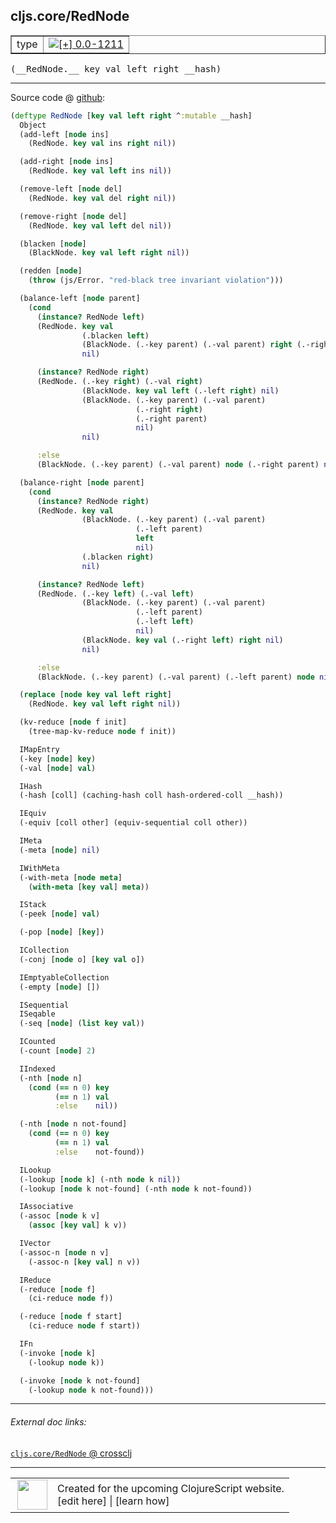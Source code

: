 ## cljs.core/RedNode



 <table border="1">
<tr>
<td>type</td>
<td><a href="https://github.com/cljsinfo/cljs-api-docs/tree/0.0-1211"><img valign="middle" alt="[+] 0.0-1211" title="Added in 0.0-1211" src="https://img.shields.io/badge/+-0.0--1211-lightgrey.svg"></a> </td>
</tr>
</table>


 <samp>
(__RedNode.__ key val left right __hash)<br>
</samp>

---







Source code @ [github](https://github.com/clojure/clojurescript/blob/r1.7.28/src/main/cljs/cljs/core.cljs#L7308-L7447):

```clj
(deftype RedNode [key val left right ^:mutable __hash]
  Object
  (add-left [node ins]
    (RedNode. key val ins right nil))

  (add-right [node ins]
    (RedNode. key val left ins nil))

  (remove-left [node del]
    (RedNode. key val del right nil))

  (remove-right [node del]
    (RedNode. key val left del nil))

  (blacken [node]
    (BlackNode. key val left right nil))

  (redden [node]
    (throw (js/Error. "red-black tree invariant violation")))

  (balance-left [node parent]
    (cond
      (instance? RedNode left)
      (RedNode. key val
                (.blacken left)
                (BlackNode. (.-key parent) (.-val parent) right (.-right parent) nil)
                nil)

      (instance? RedNode right)
      (RedNode. (.-key right) (.-val right)
                (BlackNode. key val left (.-left right) nil)
                (BlackNode. (.-key parent) (.-val parent)
                            (.-right right)
                            (.-right parent)
                            nil)
                nil)

      :else
      (BlackNode. (.-key parent) (.-val parent) node (.-right parent) nil)))

  (balance-right [node parent]
    (cond
      (instance? RedNode right)
      (RedNode. key val
                (BlackNode. (.-key parent) (.-val parent)
                            (.-left parent)
                            left
                            nil)
                (.blacken right)
                nil)

      (instance? RedNode left)
      (RedNode. (.-key left) (.-val left)
                (BlackNode. (.-key parent) (.-val parent)
                            (.-left parent)
                            (.-left left)
                            nil)
                (BlackNode. key val (.-right left) right nil)
                nil)

      :else
      (BlackNode. (.-key parent) (.-val parent) (.-left parent) node nil)))

  (replace [node key val left right]
    (RedNode. key val left right nil))

  (kv-reduce [node f init]
    (tree-map-kv-reduce node f init))

  IMapEntry
  (-key [node] key)
  (-val [node] val)

  IHash
  (-hash [coll] (caching-hash coll hash-ordered-coll __hash))

  IEquiv
  (-equiv [coll other] (equiv-sequential coll other))

  IMeta
  (-meta [node] nil)

  IWithMeta
  (-with-meta [node meta]
    (with-meta [key val] meta))

  IStack
  (-peek [node] val)

  (-pop [node] [key])

  ICollection
  (-conj [node o] [key val o])

  IEmptyableCollection
  (-empty [node] [])

  ISequential
  ISeqable
  (-seq [node] (list key val))

  ICounted
  (-count [node] 2)

  IIndexed
  (-nth [node n]
    (cond (== n 0) key
          (== n 1) val
          :else    nil))

  (-nth [node n not-found]
    (cond (== n 0) key
          (== n 1) val
          :else    not-found))

  ILookup
  (-lookup [node k] (-nth node k nil))
  (-lookup [node k not-found] (-nth node k not-found))

  IAssociative
  (-assoc [node k v]
    (assoc [key val] k v))

  IVector
  (-assoc-n [node n v]
    (-assoc-n [key val] n v))

  IReduce
  (-reduce [node f]
    (ci-reduce node f))

  (-reduce [node f start]
    (ci-reduce node f start))

  IFn
  (-invoke [node k]
    (-lookup node k))

  (-invoke [node k not-found]
    (-lookup node k not-found)))
```

<!--
Repo - tag - source tree - lines:

 <pre>
clojurescript @ r1.7.28
└── src
    └── main
        └── cljs
            └── cljs
                └── <ins>[core.cljs:7308-7447](https://github.com/clojure/clojurescript/blob/r1.7.28/src/main/cljs/cljs/core.cljs#L7308-L7447)</ins>
</pre>

-->

---



###### External doc links:

[`cljs.core/RedNode` @ crossclj](http://crossclj.info/fun/cljs.core.cljs/RedNode.html)<br>

---

 <table>
<tr><td>
<img valign="middle" align="right" width="48px" src="http://i.imgur.com/Hi20huC.png">
</td><td>
Created for the upcoming ClojureScript website.<br>
[edit here] | [learn how]
</td></tr></table>

[edit here]:https://github.com/cljsinfo/cljs-api-docs/blob/master/cljsdoc/cljs.core/RedNode.cljsdoc
[learn how]:https://github.com/cljsinfo/cljs-api-docs/wiki/cljsdoc-files

<!--

This information was too distracting to show to readers, but I'll leave it
commented here since it is helpful to:

- pretty-print the data used to generate this document
- and show how to retrieve that data



The API data for this symbol:

```clj
{:ns "cljs.core",
 :name "RedNode",
 :type "type",
 :signature ["[key val left right __hash]"],
 :source {:code "(deftype RedNode [key val left right ^:mutable __hash]\n  Object\n  (add-left [node ins]\n    (RedNode. key val ins right nil))\n\n  (add-right [node ins]\n    (RedNode. key val left ins nil))\n\n  (remove-left [node del]\n    (RedNode. key val del right nil))\n\n  (remove-right [node del]\n    (RedNode. key val left del nil))\n\n  (blacken [node]\n    (BlackNode. key val left right nil))\n\n  (redden [node]\n    (throw (js/Error. \"red-black tree invariant violation\")))\n\n  (balance-left [node parent]\n    (cond\n      (instance? RedNode left)\n      (RedNode. key val\n                (.blacken left)\n                (BlackNode. (.-key parent) (.-val parent) right (.-right parent) nil)\n                nil)\n\n      (instance? RedNode right)\n      (RedNode. (.-key right) (.-val right)\n                (BlackNode. key val left (.-left right) nil)\n                (BlackNode. (.-key parent) (.-val parent)\n                            (.-right right)\n                            (.-right parent)\n                            nil)\n                nil)\n\n      :else\n      (BlackNode. (.-key parent) (.-val parent) node (.-right parent) nil)))\n\n  (balance-right [node parent]\n    (cond\n      (instance? RedNode right)\n      (RedNode. key val\n                (BlackNode. (.-key parent) (.-val parent)\n                            (.-left parent)\n                            left\n                            nil)\n                (.blacken right)\n                nil)\n\n      (instance? RedNode left)\n      (RedNode. (.-key left) (.-val left)\n                (BlackNode. (.-key parent) (.-val parent)\n                            (.-left parent)\n                            (.-left left)\n                            nil)\n                (BlackNode. key val (.-right left) right nil)\n                nil)\n\n      :else\n      (BlackNode. (.-key parent) (.-val parent) (.-left parent) node nil)))\n\n  (replace [node key val left right]\n    (RedNode. key val left right nil))\n\n  (kv-reduce [node f init]\n    (tree-map-kv-reduce node f init))\n\n  IMapEntry\n  (-key [node] key)\n  (-val [node] val)\n\n  IHash\n  (-hash [coll] (caching-hash coll hash-ordered-coll __hash))\n\n  IEquiv\n  (-equiv [coll other] (equiv-sequential coll other))\n\n  IMeta\n  (-meta [node] nil)\n\n  IWithMeta\n  (-with-meta [node meta]\n    (with-meta [key val] meta))\n\n  IStack\n  (-peek [node] val)\n\n  (-pop [node] [key])\n\n  ICollection\n  (-conj [node o] [key val o])\n\n  IEmptyableCollection\n  (-empty [node] [])\n\n  ISequential\n  ISeqable\n  (-seq [node] (list key val))\n\n  ICounted\n  (-count [node] 2)\n\n  IIndexed\n  (-nth [node n]\n    (cond (== n 0) key\n          (== n 1) val\n          :else    nil))\n\n  (-nth [node n not-found]\n    (cond (== n 0) key\n          (== n 1) val\n          :else    not-found))\n\n  ILookup\n  (-lookup [node k] (-nth node k nil))\n  (-lookup [node k not-found] (-nth node k not-found))\n\n  IAssociative\n  (-assoc [node k v]\n    (assoc [key val] k v))\n\n  IVector\n  (-assoc-n [node n v]\n    (-assoc-n [key val] n v))\n\n  IReduce\n  (-reduce [node f]\n    (ci-reduce node f))\n\n  (-reduce [node f start]\n    (ci-reduce node f start))\n\n  IFn\n  (-invoke [node k]\n    (-lookup node k))\n\n  (-invoke [node k not-found]\n    (-lookup node k not-found)))",
          :title "Source code",
          :repo "clojurescript",
          :tag "r1.7.28",
          :filename "src/main/cljs/cljs/core.cljs",
          :lines [7308 7447]},
 :full-name "cljs.core/RedNode",
 :full-name-encode "cljs.core/RedNode",
 :history [["+" "0.0-1211"]]}

```

Retrieve the API data for this symbol:

```clj
;; from Clojure REPL
(require '[clojure.edn :as edn])
(-> (slurp "https://raw.githubusercontent.com/cljsinfo/cljs-api-docs/catalog/cljs-api.edn")
    (edn/read-string)
    (get-in [:symbols "cljs.core/RedNode"]))
```

-->
